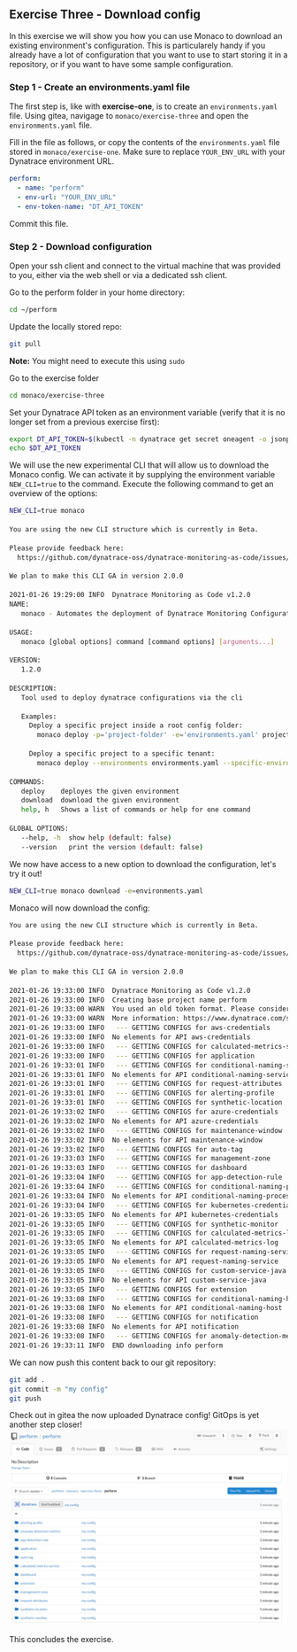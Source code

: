 ## Exercise Three - Download config

In this exercise we will show you how you can use Monaco to download an existing environment's configuration. This is particularely handy if you already have a lot of configuration that you want to use to start storing it in a repository, or if you want to have some sample configuration.

### Step 1 - Create an environments.yaml file
The first step is, like with **exercise-one**, is to create an `environments.yaml` file.
Using gitea, navigage to `monaco/exercise-three` and open the `environments.yaml` file.

Fill in the file as follows, or copy the contents of the `environments.yaml` file stored in `monaco/exercise-one`. Make sure to replace `YOUR_ENV_URL` with your Dynatrace environment URL.

```yaml
perform:
  - name: "perform"
  - env-url: "YOUR_ENV_URL" 
  - env-token-name: "DT_API_TOKEN" 
```

Commit this file.

### Step 2 - Download configuration

Open your ssh client and connect to the virtual machine that was provided to you, either via the web shell or via a dedicated ssh client.

Go to the perform folder in your home directory:
```bash
cd ~/perform
```

Update the locally stored repo:
```bash
git pull
```
**Note:** You might need to execute this using `sudo`

Go to the exercise folder
```bash
cd monaco/exercise-three
```

Set your Dynatrace API token as an environment variable (verify that it is no longer set from a previous exercise first):

```bash
export DT_API_TOKEN=$(kubectl -n dynatrace get secret oneagent -o jsonpath='{.data.apiToken}' | base64 -d)
echo $DT_API_TOKEN
```

We will use the new experimental CLI that will allow us to download the Monaco config. We can activate it by supplying the environment variable `NEW_CLI=true` to the command. Execute the following command to get an overview of the options:
```bash
NEW_CLI=true monaco

You are using the new CLI structure which is currently in Beta.

Please provide feedback here:
  https://github.com/dynatrace-oss/dynatrace-monitoring-as-code/issues/45.

We plan to make this CLI GA in version 2.0.0

2021-01-26 19:29:00 INFO  Dynatrace Monitoring as Code v1.2.0
NAME:
   monaco - Automates the deployment of Dynatrace Monitoring Configuration to one or multiple Dynatrace environments.

USAGE:
   monaco [global options] command [command options] [arguments...]

VERSION:
   1.2.0

DESCRIPTION:
   Tool used to deploy dynatrace configurations via the cli
   
   Examples:
     Deploy a specific project inside a root config folder:
       monaco deploy -p='project-folder' -e='environments.yaml' projects-root-folder
   
     Deploy a specific project to a specific tenant:
       monaco deploy --environments environments.yaml --specific-environment dev --project myProject

COMMANDS:
   deploy    deployes the given environment
   download  download the given environment
   help, h   Shows a list of commands or help for one command

GLOBAL OPTIONS:
   --help, -h  show help (default: false)
   --version   print the version (default: false)
```

We now have access to a new option to download the configuration, let's try it out!

```bash
NEW_CLI=true monaco download -e=environments.yaml
```

Monaco will now download the config:
```bash
You are using the new CLI structure which is currently in Beta.

Please provide feedback here:
  https://github.com/dynatrace-oss/dynatrace-monitoring-as-code/issues/45.

We plan to make this CLI GA in version 2.0.0

2021-01-26 19:33:00 INFO  Dynatrace Monitoring as Code v1.2.0
2021-01-26 19:33:00 INFO  Creating base project name perform
2021-01-26 19:33:00 WARN  You used an old token format. Please consider switching to the new 1.205+ token format.
2021-01-26 19:33:00 WARN  More information: https://www.dynatrace.com/support/help/dynatrace-api/basics/dynatrace-api-authentication/#-dynatrace-version-1205--token-format
2021-01-26 19:33:00 INFO   --- GETTING CONFIGS for aws-credentials
2021-01-26 19:33:00 INFO  No elements for API aws-credentials
2021-01-26 19:33:00 INFO   --- GETTING CONFIGS for calculated-metrics-service
2021-01-26 19:33:00 INFO   --- GETTING CONFIGS for application
2021-01-26 19:33:01 INFO   --- GETTING CONFIGS for conditional-naming-service
2021-01-26 19:33:01 INFO  No elements for API conditional-naming-service
2021-01-26 19:33:01 INFO   --- GETTING CONFIGS for request-attributes
2021-01-26 19:33:01 INFO   --- GETTING CONFIGS for alerting-profile
2021-01-26 19:33:01 INFO   --- GETTING CONFIGS for synthetic-location
2021-01-26 19:33:02 INFO   --- GETTING CONFIGS for azure-credentials
2021-01-26 19:33:02 INFO  No elements for API azure-credentials
2021-01-26 19:33:02 INFO   --- GETTING CONFIGS for maintenance-window
2021-01-26 19:33:02 INFO  No elements for API maintenance-window
2021-01-26 19:33:02 INFO   --- GETTING CONFIGS for auto-tag
2021-01-26 19:33:03 INFO   --- GETTING CONFIGS for management-zone
2021-01-26 19:33:03 INFO   --- GETTING CONFIGS for dashboard
2021-01-26 19:33:04 INFO   --- GETTING CONFIGS for app-detection-rule
2021-01-26 19:33:04 INFO   --- GETTING CONFIGS for conditional-naming-processgroup
2021-01-26 19:33:04 INFO  No elements for API conditional-naming-processgroup
2021-01-26 19:33:04 INFO   --- GETTING CONFIGS for kubernetes-credentials
2021-01-26 19:33:05 INFO  No elements for API kubernetes-credentials
2021-01-26 19:33:05 INFO   --- GETTING CONFIGS for synthetic-monitor
2021-01-26 19:33:05 INFO   --- GETTING CONFIGS for calculated-metrics-log
2021-01-26 19:33:05 INFO  No elements for API calculated-metrics-log
2021-01-26 19:33:05 INFO   --- GETTING CONFIGS for request-naming-service
2021-01-26 19:33:05 INFO  No elements for API request-naming-service
2021-01-26 19:33:05 INFO   --- GETTING CONFIGS for custom-service-java
2021-01-26 19:33:05 INFO  No elements for API custom-service-java
2021-01-26 19:33:05 INFO   --- GETTING CONFIGS for extension
2021-01-26 19:33:08 INFO   --- GETTING CONFIGS for conditional-naming-host
2021-01-26 19:33:08 INFO  No elements for API conditional-naming-host
2021-01-26 19:33:08 INFO   --- GETTING CONFIGS for notification
2021-01-26 19:33:08 INFO  No elements for API notification
2021-01-26 19:33:08 INFO   --- GETTING CONFIGS for anomaly-detection-metrics
2021-01-26 19:33:11 INFO  END downloading info perform
```

We can now push this content back to our git repository:

```bash
git add .
git commit -m "my config"
git push
```

Check out in gitea the now uploaded Dynatrace config! GitOps is yet another step closer!
![](../../assets/images/downloaded_config.png)

This concludes the exercise.